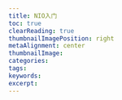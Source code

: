 ```yaml
---
title: NIO入门
toc: true
clearReading: true
thumbnailImagePosition: right
metaAlignment: center
thumbnailImage:
categories:
tags:
keywords:
excerpt:
---
```


